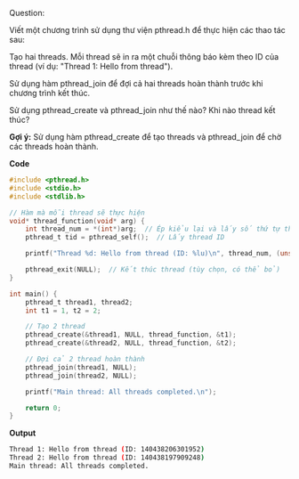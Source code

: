 Question: 

Viết một chương trình sử dụng thư viện pthread.h để thực hiện các thao tác sau:

Tạo hai threads. Mỗi thread sẽ in ra một chuỗi thông báo kèm theo ID của thread (ví dụ: "Thread 1: Hello from thread").

Sử dụng hàm pthread_join để đợi cả hai threads hoàn thành trước khi chương trình kết thúc.

Sử dụng pthread_create và pthread_join như thế nào? Khi nào thread kết thúc?

**Gợi ý:** Sử dụng hàm pthread_create để tạo threads và pthread_join để chờ các threads hoàn thành.

**Code**

```c
#include <pthread.h>
#include <stdio.h>
#include <stdlib.h>

// Hàm mà mỗi thread sẽ thực hiện
void* thread_function(void* arg) {
    int thread_num = *(int*)arg;  // Ép kiểu lại và lấy số thứ tự thread
    pthread_t tid = pthread_self();  // Lấy thread ID

    printf("Thread %d: Hello from thread (ID: %lu)\n", thread_num, (unsigned long)tid);

    pthread_exit(NULL);  // Kết thúc thread (tùy chọn, có thể bỏ)
}

int main() {
    pthread_t thread1, thread2;
    int t1 = 1, t2 = 2;

    // Tạo 2 thread
    pthread_create(&thread1, NULL, thread_function, &t1);
    pthread_create(&thread2, NULL, thread_function, &t2);

    // Đợi cả 2 thread hoàn thành
    pthread_join(thread1, NULL);
    pthread_join(thread2, NULL);

    printf("Main thread: All threads completed.\n");

    return 0;
}
```

**Output**

```sh
Thread 1: Hello from thread (ID: 140438206301952)
Thread 2: Hello from thread (ID: 140438197909248)
Main thread: All threads completed.
```


